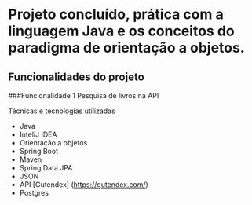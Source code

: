 # Projeto concluído, prática com a linguagem Java e os conceitos do paradigma de orientação a objetos. </h2>

## Funcionalidades do projeto </h4>

###Funcionalidade 1 Pesquisa de livros na API

 Técnicas e tecnologias utilizadas
- Java
- InteliJ IDEA
- Orientação a objetos
- Spring Boot
- Maven
- Spring Data JPA
- JSON
- API [Gutendex] (https://gutendex.com/)
- Postgres
